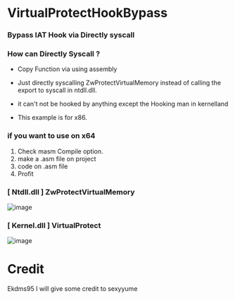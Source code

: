 # VirtualProtectHookBypass

### Bypass IAT Hook via Directly syscall

### How can Directly Syscall ?
  * Copy Function via using assembly

* Just directly syscalling ZwProtectVirtualMemory instead of calling the export to syscall in ntdll.dll.

* it can't not be hooked by anything except the Hooking man in kernelland

* This example is for x86.

### if you want to use on x64

 1. Check masm Compile option.
 2. make a .asm file on project
 3. code on .asm file
 4. Profit

### [ Ntdll.dll ] ZwProtectVirtualMemory

![image](https://user-images.githubusercontent.com/13113619/119382779-788a2800-bcfd-11eb-84a9-832bf0563d51.png)

### [ Kernel.dll ] VirtualProtect

![image](https://user-images.githubusercontent.com/13113619/119382654-4bd61080-bcfd-11eb-8e4f-b0577b203271.png)

# Credit
Ekdms95
I will give some credit to sexyyume
